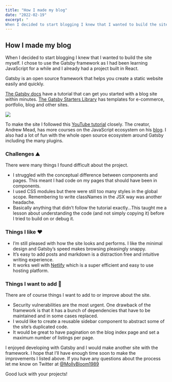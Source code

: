 ```yaml
---
title: "How I made my blog"
date: "2022-02-19"
excerpt: "
When I decided to start blogging I knew that I wanted to build the site myself. I chose to use the Gatsby framework as I had been learning JavaScript for a while and I already had a project built in React."
---
```


## How I made my blog

When I decided to start blogging I knew that I wanted to build the site myself. I chose to use the Gatsby framework as I had been learning JavaScript for a while and I already had a project built in React.

Gatsby is an open source framework that helps you create a static website easily and quickly.

[The Gatsby docs](https://www.gatsbyjs.com/docs) have a tutorial that can get you started with a blog site within minutes. [The Gatsby Starters Library](https://www.gatsbyjs.com/starters/) has templates for e-commerce, portfolio, blog and other sites.

![](./Gatsby_site.png)

To make the site I followed this [YouTube tutorial](https://youtu.be/8t0vNu2fCCM) closely. The creator, Andrew Mead, has more courses on the JavaScript ecosystem on his [blog](https://mead.io/). I also had a lot of fun with the whole open source ecosystem around Gatsby including the many plugins.

### Challenges ⛰️

There were many things I found difficult about the project.

- I struggled with the conceptual difference between components and pages. This meant I had code on my pages that should have been in components.
- I used CSS modules but there were still too many styles in the global scope. Remembering to write classNames in the JSX way was another headache.
- Basically anything that didn’t follow the tutorial exactly…This taught me a lesson about understanding the code (and not simply copying it) before I tried to build on or debug it.

### Things I like ❤️

- I’m still pleased with how the site looks and performs. I like the minimal design and Gatsby’s speed makes browsing pleasingly snappy.
- It’s easy to add posts and markdown is a distraction free and intuitive writing experience.
- It works well with [Netlify](https://www.netlify.com/) which is a super efficient and easy to use hosting platform.

### Things I want to add 🚧

There are of course things I want to add to or improve about the site.

- Security vulnerabilities are the most urgent. One drawback of the framework is that it has a bunch of dependencies that have to be maintained and in some cases replaced.
- I would like to create a reusable sidebar component to abstract some of the site’s duplicated code.
- It would be great to have pagination on the blog index page and set a maximum number of listings per page.

I enjoyed developing with Gatsby and I would make another site with the framework. I hope that I’ll have enough time soon to make the improvements I listed above. If you have any questions about the process let me know on Twitter at [@MollyBloom1989](https://twitter.com/MollyBloom1989)

Good luck with your projects!
